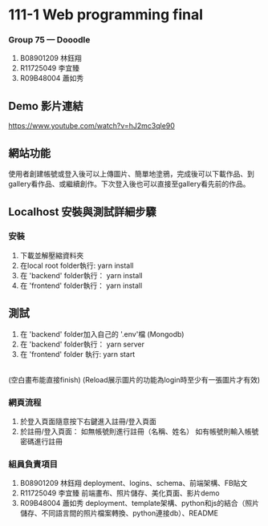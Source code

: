 # 111-1 Web programming final
### Group 75 — Dooodle
1. B08901209 林鈺翔
2. R11725049 李宜臻
3. R09B48004 蕭如秀

## Demo 影片連結
https://www.youtube.com/watch?v=hJ2mc3qle90

## 網站功能
使用者創建帳號或登入後可以上傳圖片、簡單地塗鴉，完成後可以下載作品、到gallery看作品、或繼續創作。下次登入後也可以直接至gallery看先前的作品。

## Localhost 安裝與測試詳細步驟
### 安裝
1. 下載並解壓縮資料夾
2. 在local root folder執行:
    yarn install
3. 在 'backend' folder執行：
    yarn install
4. 在 'frontend' folder執行：
    yarn install
    
## 測試
1. 在 'backend' folder加入自己的 '.env'檔 (Mongodb)
2. 在 'backend' folder執行：
    yarn server
3. 在 'frontend' folder 執行:
    yarn start
<br>
(空白畫布能直接finish)
(Reload展示圖片的功能為login時至少有一張圖片才有效)

### 網頁流程
1. 於登入頁面隨意按下右鍵進入註冊/登入頁面
2. 於註冊/登入頁面：
    如無帳號則進行註冊（名稱、姓名）
    如有帳號則輸入帳號密碼進行註冊
    
### 組員負責項目
1. B08901209 林鈺翔    deployment、logins、schema、前端架構、FB貼文
2. R11725049 李宜臻    前端畫布、照片儲存、美化頁面、影片demo
3. R09B48004 蕭如秀    deployment、template架構、python和js的結合（照片儲存、不同語言間的照片檔案轉換、python連接db）、README
